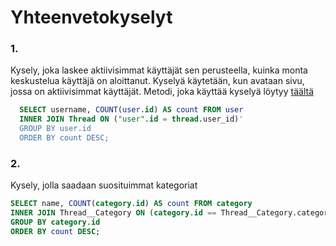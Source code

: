# Yhteenvetokyselyt

### 1. 

Kysely, joka laskee aktiivisimmat käyttäjät sen perusteella, kuinka monta keskustelua käyttäjä on aloittanut. Kyselyä käytetään, kun avataan sivu, jossa on aktiivisimmat käyttäjät. Metodi, joka käyttää kyselyä löytyy [täältä](https://github.com/lehtoneo/keskustelufoorumi/blob/master/application/auth/models.py)

```SQL
  SELECT username, COUNT(user.id) AS count FROM user
  INNER JOIN Thread ON ("user".id = thread.user_id)'
  GROUP BY user.id
  ORDER BY count DESC;

```

### 2.

Kysely, jolla saadaan suosituimmat kategoriat

```SQL
SELECT name, COUNT(category.id) AS count FROM category
INNER JOIN Thread__Category ON (category.id == Thread__Category.category_id)
GROUP BY category.id
ORDER BY count DESC;
```

